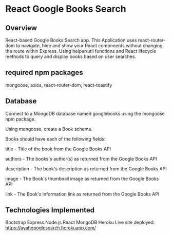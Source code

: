 # React Google Books Search
## Overview
React-based Google Books Search app. This Application uses react-router-dom to navigate, hide and show your React components without changing the route within Express. Using helper/util functions and React lifecycle methods to query and display books based on user searches.

## required npm packages
mongoose, axios, react-router-dom, react-toastify

## Database
Connect to a MongoDB database named googlebooks using the mongoose npm package.

Using mongoose, create a Book schema.

Books should have each of the following fields:

title - Title of the book from the Google Books API

authors - The books's author(s) as returned from the Google Books API

description - The book's description as returned from the Google Books API

image - The Book's thumbnail image as returned from the Google Books API

link - The Book's information link as returned from the Google Books API

## Technologies Implemented
Bootstrap
Express
Node.js
React
MongoDB
Heroku
Live site
deployed: https://ayahgooglesearch.herokuapp.com/
